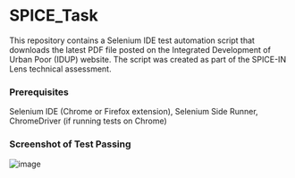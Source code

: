# SPICE_Task

This repository contains a Selenium IDE test automation script that downloads the latest PDF file posted on the Integrated Development of Urban Poor (IDUP) website. The script was created as part of the SPICE-IN Lens technical assessment.

### Prerequisites

Selenium IDE (Chrome or Firefox extension),
Selenium Side Runner,
ChromeDriver (if running tests on Chrome)

### Screenshot of Test Passing
![image](https://github.com/Onyx2406/SPINE_Task/assets/32770175/31033068-dd28-4d1e-9802-dd1be84053e0)
